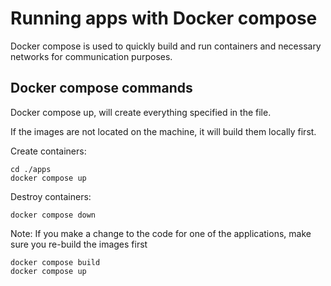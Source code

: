 # Running apps with Docker compose
Docker compose is used to quickly build and run containers and necessary networks for communication purposes.

## Docker compose commands
Docker compose up, will create everything specified in the file.

If the images are not located on the machine, it will build them locally first.

Create containers:
```
cd ./apps
docker compose up
```

Destroy containers:
```
docker compose down
```

Note: If you make a change to the code for one of the applications, make sure you re-build the images first
```
docker compose build
docker compose up
```